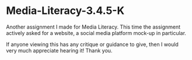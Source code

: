 # Media-Literacy-3.4.5-K
Another assignment I made for Media Literacy. This time the assignment actively asked for a website, a social media platform mock-up in particular.

If anyone viewing this has any critique or guidance to give, then I would very much appreciate hearing it! Thank you.
